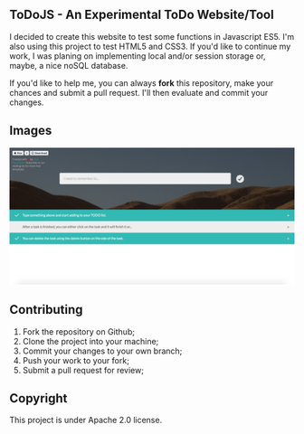 ToDoJS - An Experimental ToDo Website/Tool
-------------

I decided to create this website to test some functions in Javascript ES5. I'm also using this project to test HTML5 and CSS3. If you'd like to continue my work, I was planing on implementing local and/or session storage or, maybe, a nice noSQL database.

If you'd like to help me, you can always **fork** this repository, make your chances and submit a pull request. I'll then evaluate and commit your changes.

Images
------------

![alt text](img/site-image.png "Site Preview")

Contributing
-------------

1. Fork the repository on Github;
2. Clone the project into your machine;
3. Commit your changes to your own branch;
4. Push your work to your fork;
5. Submit a pull request for review;

Copyright
-------------

This project is under Apache 2.0 license.